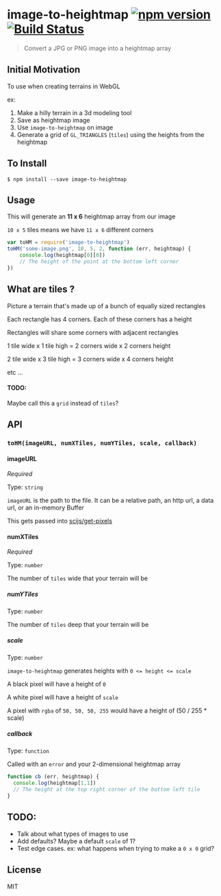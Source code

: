 image-to-heightmap [![npm version](https://badge.fury.io/js/image-to-heightmap.svg)](http://badge.fury.io/js/image-to-heightmap) [![Build Status](https://travis-ci.org/chinedufn/image-to-heightmap.svg?branch=master)](https://travis-ci.org/chinedufn/image-to-heightmap)
==================

> Convert a JPG or PNG image into a heightmap array

## Initial Motivation

To use when creating terrains in WebGL

ex:

1. Make a hilly terrain in a 3d modeling tool
2. Save as heightmap image
3. Use `image-to-heightmap` on image
4. Generate a grid of `GL_TRIANGLES` (`tiles`) using the heights from the heightmap

## To Install

```
$ npm install --save image-to-heightmap
```

## Usage

This will generate an **11 x 6** heightmap array from our image

`10 x 5` tiles means we have `11 x 6` different corners

```js
var toHM = require('image-to-heightmap')
toHM('some-image.png', 10, 5, 2, function (err, heightmap) {
    console.log(heightmap[0][0])
    // The height of the point at the bottom left corner
})
```

## What are tiles ?

Picture a terrain that's made up of a bunch of equally sized rectangles

Each rectangle has 4 corners. Each of these corners has a height

Rectangles will share some corners with adjacent rectangles

1 tile wide x 1 tile high = 2 corners wide x 2 corners height

2 tile wide x 3 tile high = 3 corners wide x 4 corners height

etc ...

#### TODO:

Maybe call this a `grid` instead of `tiles`?

## API

### `toHM(imageURL, numXTiles, numYTiles, scale, callback)`

#### imageURL

*Required*

Type: `string`

`imageURL` is the path to the file. It can be a relative path, an http url, a data url, or an in-memory Buffer

This gets passed into [scijs/get-pixels](https://github.com/scijs/get-pixels#install)

#### numXTiles

*Required*

Type: `number`

The number of `tiles` wide that your terrain will be

##### numYTiles

Type: `number`

The number of `tiles` deep that your terrain will be

##### scale

Type: `number`

`image-to-heightmap` generates heights with `0 <= height <= scale`

A black pixel will have a height of `0`

A white pixel will have a height of `scale`

A pixel with `rgba` of `50, 50, 50, 255` would have a height of (50 / 255 * scale)

##### callback

Type: `function`

Called with an `error` and your 2-dimensional heightmap array

```js
function cb (err, heightmap) {
  console.log(heightmap[1,1])
  // The height at the top right corner of the bottom left tile
}
```

## TODO:

- Talk about what types of images to use
- Add defaults? Maybe a default `scale` of 1?
- Test edge cases. ex: what happens when trying to make a `0 x 0` grid?

## License

MIT
